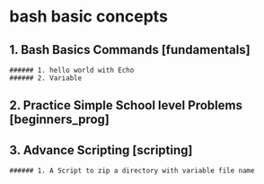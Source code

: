 # bash basic concepts

## 1. Bash Basics Commands [fundamentals]
    ###### 1. hello world with Echo
    ###### 2. Variable
## 2. Practice Simple School level Problems [beginners_prog]

## 3. Advance Scripting [scripting]
    
    ###### 1. A Script to zip a directory with variable file name
